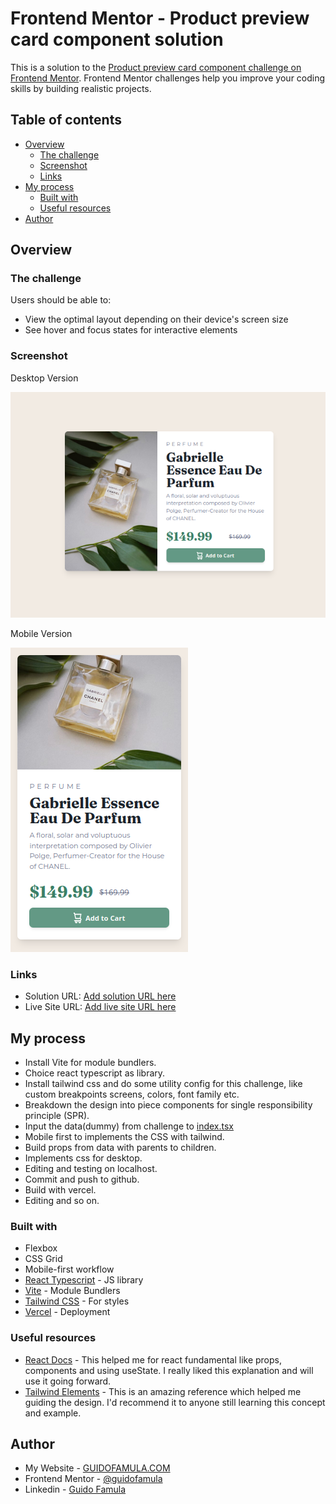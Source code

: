 # Frontend Mentor - Product preview card component solution

This is a solution to the [Product preview card component challenge on Frontend Mentor](https://www.frontendmentor.io/challenges/product-preview-card-component-GO7UmttRfa). Frontend Mentor challenges help you improve your coding skills by building realistic projects.

## Table of contents

- [Overview](#overview)
  - [The challenge](#the-challenge)
  - [Screenshot](#screenshot)
  - [Links](#links)
- [My process](#my-process)
  - [Built with](#built-with)
  - [Useful resources](#useful-resources)
- [Author](#author)

## Overview

### The challenge

Users should be able to:

- View the optimal layout depending on their device's screen size
- See hover and focus states for interactive elements

### Screenshot

Desktop Version

![Desktop Version](./src/assets/screenshots/product-card-desktop.png)

Mobile Version

![Mobile Version](./src/assets/screenshots/product-card-mobile.png)

### Links

- Solution URL: [Add solution URL here](https://your-solution-url.com)
- Live Site URL: [Add live site URL here](https://your-live-site-url.com)

## My process

- Install Vite for module bundlers.
- Choice react typescript as library.
- Install tailwind css and do some utility config for this challenge, like custom breakpoints screens, colors, font family etc.
- Breakdown the design into piece components for single responsibility principle (SPR).
- Input the data(dummy) from challenge to [index.tsx](./src/constants/index.tsx)
- Mobile first to implements the CSS with tailwind.
- Build props from data with parents to children.
- Implements css for desktop.
- Editing and testing on localhost.
- Commit and push to github.
- Build with vercel.
- Editing and so on.

### Built with

- Flexbox
- CSS Grid
- Mobile-first workflow
- [React Typescript](https://reactjs.org/) - JS library
- [Vite](https://nextjs.org/) - Module Bundlers
- [Tailwind CSS](https://tailwindcss.com/) - For styles
- [Vercel](https://vercel.com) - Deployment

### Useful resources

- [React Docs](https://beta.reactjs.org/) - This helped me for react fundamental like props, components and using useState. I really liked this explanation and will use it going forward.
- [Tailwind Elements](https://tailwind-elements.com) - This is an amazing reference which helped me guiding the design. I'd recommend it to anyone still learning this concept and example.

## Author

- My Website - [GUIDOFAMULA.COM](https://guidofamula.com)
- Frontend Mentor - [@guidofamula](https://www.frontendmentor.io/profile/guidofamula)
- Linkedin - [Guido Famula](https://www.linkedin.com/in/guido-famula/)
